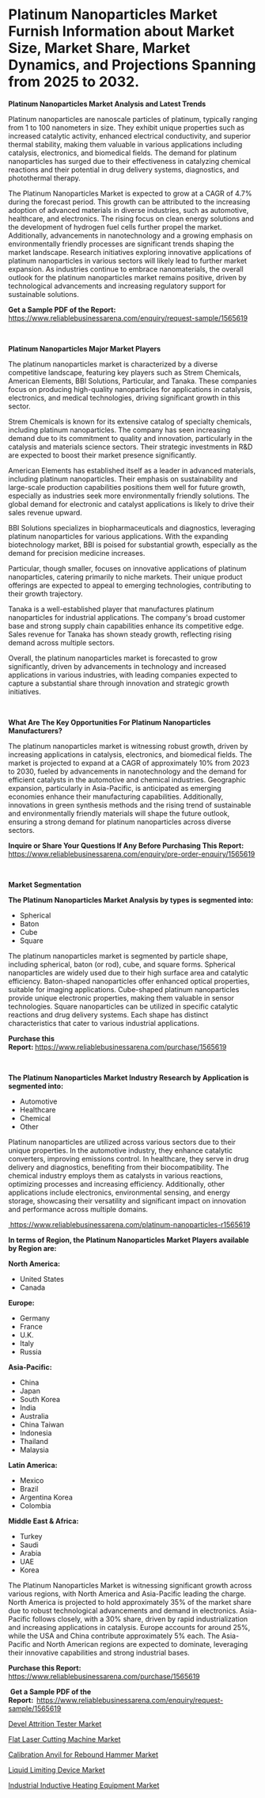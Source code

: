 <p><h1>Platinum Nanoparticles Market Furnish Information about Market Size, Market Share, Market Dynamics, and Projections Spanning from 2025 to 2032.</h1></p><p><strong>Platinum Nanoparticles Market Analysis and Latest Trends</strong></p>
<p><p>Platinum nanoparticles are nanoscale particles of platinum, typically ranging from 1 to 100 nanometers in size. They exhibit unique properties such as increased catalytic activity, enhanced electrical conductivity, and superior thermal stability, making them valuable in various applications including catalysis, electronics, and biomedical fields. The demand for platinum nanoparticles has surged due to their effectiveness in catalyzing chemical reactions and their potential in drug delivery systems, diagnostics, and photothermal therapy.</p><p>The Platinum Nanoparticles Market is expected to grow at a CAGR of 4.7% during the forecast period. This growth can be attributed to the increasing adoption of advanced materials in diverse industries, such as automotive, healthcare, and electronics. The rising focus on clean energy solutions and the development of hydrogen fuel cells further propel the market. Additionally, advancements in nanotechnology and a growing emphasis on environmentally friendly processes are significant trends shaping the market landscape. Research initiatives exploring innovative applications of platinum nanoparticles in various sectors will likely lead to further market expansion. As industries continue to embrace nanomaterials, the overall outlook for the platinum nanoparticles market remains positive, driven by technological advancements and increasing regulatory support for sustainable solutions.</p></p>
<p><strong>Get a Sample PDF of the Report:&nbsp;</strong> <a href="https://www.reliablebusinessarena.com/enquiry/request-sample/1565619?utm_campaign=3497&utm_medium=2&utm_source=Github&utm_content=ia&utm_term=31032025&utm_id=platinum-nanoparticles">https://www.reliablebusinessarena.com/enquiry/request-sample/1565619</a></p>
<p>&nbsp;</p>
<p><strong>Platinum Nanoparticles Major Market Players</strong></p>
<p><p>The platinum nanoparticles market is characterized by a diverse competitive landscape, featuring key players such as Strem Chemicals, American Elements, BBI Solutions, Particular, and Tanaka. These companies focus on producing high-quality nanoparticles for applications in catalysis, electronics, and medical technologies, driving significant growth in this sector.</p><p>Strem Chemicals is known for its extensive catalog of specialty chemicals, including platinum nanoparticles. The company has seen increasing demand due to its commitment to quality and innovation, particularly in the catalysis and materials science sectors. Their strategic investments in R&D are expected to boost their market presence significantly.</p><p>American Elements has established itself as a leader in advanced materials, including platinum nanoparticles. Their emphasis on sustainability and large-scale production capabilities positions them well for future growth, especially as industries seek more environmentally friendly solutions. The global demand for electronic and catalyst applications is likely to drive their sales revenue upward.</p><p>BBI Solutions specializes in biopharmaceuticals and diagnostics, leveraging platinum nanoparticles for various applications. With the expanding biotechnology market, BBI is poised for substantial growth, especially as the demand for precision medicine increases.</p><p>Particular, though smaller, focuses on innovative applications of platinum nanoparticles, catering primarily to niche markets. Their unique product offerings are expected to appeal to emerging technologies, contributing to their growth trajectory.</p><p>Tanaka is a well-established player that manufactures platinum nanoparticles for industrial applications. The company's broad customer base and strong supply chain capabilities enhance its competitive edge. Sales revenue for Tanaka has shown steady growth, reflecting rising demand across multiple sectors.</p><p>Overall, the platinum nanoparticles market is forecasted to grow significantly, driven by advancements in technology and increased applications in various industries, with leading companies expected to capture a substantial share through innovation and strategic growth initiatives.</p></p>
<p>&nbsp;</p>
<p><strong>What Are The Key Opportunities For Platinum Nanoparticles Manufacturers?</strong></p>
<p><p>The platinum nanoparticles market is witnessing robust growth, driven by increasing applications in catalysis, electronics, and biomedical fields. The market is projected to expand at a CAGR of approximately 10% from 2023 to 2030, fueled by advancements in nanotechnology and the demand for efficient catalysts in the automotive and chemical industries. Geographic expansion, particularly in Asia-Pacific, is anticipated as emerging economies enhance their manufacturing capabilities. Additionally, innovations in green synthesis methods and the rising trend of sustainable and environmentally friendly materials will shape the future outlook, ensuring a strong demand for platinum nanoparticles across diverse sectors.</p></p>
<p><strong>Inquire or Share Your Questions If Any Before Purchasing This Report:</strong> <a href="https://www.reliablebusinessarena.com/enquiry/pre-order-enquiry/1565619?utm_campaign=3497&utm_medium=2&utm_source=Github&utm_content=ia&utm_term=31032025&utm_id=platinum-nanoparticles">https://www.reliablebusinessarena.com/enquiry/pre-order-enquiry/1565619</a></p>
<p>&nbsp;</p>
<p><strong>Market Segmentation</strong></p>
<p><strong>The Platinum Nanoparticles Market Analysis by types is segmented into:</strong></p>
<p><ul><li>Spherical</li><li>Baton</li><li>Cube</li><li>Square</li></ul></p>
<p><p>The platinum nanoparticles market is segmented by particle shape, including spherical, baton (or rod), cube, and square forms. Spherical nanoparticles are widely used due to their high surface area and catalytic efficiency. Baton-shaped nanoparticles offer enhanced optical properties, suitable for imaging applications. Cube-shaped platinum nanoparticles provide unique electronic properties, making them valuable in sensor technologies. Square nanoparticles can be utilized in specific catalytic reactions and drug delivery systems. Each shape has distinct characteristics that cater to various industrial applications.</p></p>
<p><strong>Purchase this Report:&nbsp;</strong><a href="https://www.reliablebusinessarena.com/purchase/1565619?utm_campaign=3497&utm_medium=2&utm_source=Github&utm_content=ia&utm_term=31032025&utm_id=platinum-nanoparticles">https://www.reliablebusinessarena.com/purchase/1565619</a></p>
<p>&nbsp;</p>
<p><strong>The Platinum Nanoparticles Market Industry Research by Application is segmented into:</strong></p>
<p><ul><li>Automotive</li><li>Healthcare</li><li>Chemical</li><li>Other</li></ul></p>
<p><p>Platinum nanoparticles are utilized across various sectors due to their unique properties. In the automotive industry, they enhance catalytic converters, improving emissions control. In healthcare, they serve in drug delivery and diagnostics, benefiting from their biocompatibility. The chemical industry employs them as catalysts in various reactions, optimizing processes and increasing efficiency. Additionally, other applications include electronics, environmental sensing, and energy storage, showcasing their versatility and significant impact on innovation and performance across multiple domains.</p></p>
<p><a href="https://www.reliablebusinessarena.com/platinum-nanoparticles-r1565619?utm_campaign=3497&utm_medium=2&utm_source=Github&utm_content=ia&utm_term=31032025&utm_id=platinum-nanoparticles">&nbsp;https://www.reliablebusinessarena.com/platinum-nanoparticles-r1565619</a></p>
<p><strong>In terms of Region, the Platinum Nanoparticles Market Players available by Region are:</strong></p>
<p>
    <p> <strong> North America: </strong>
        <ul>
            <li>United States</li>
            <li>Canada</li>
        </ul>
        </p> 
    <p> <strong> Europe: </strong>
        <ul>
            <li>Germany</li>
            <li>France</li>
            <li>U.K.</li>
            <li>Italy</li>
            <li>Russia</li>
        </ul>
        </p> 
    <p> <strong> Asia-Pacific: </strong>
        <ul>
            <li>China</li>
            <li>Japan</li>
            <li>South Korea</li>
            <li>India</li>
            <li>Australia</li>
            <li>China Taiwan</li>
            <li>Indonesia</li>
            <li>Thailand</li>
            <li>Malaysia</li>
        </ul>
        </p> 
    <p> <strong> Latin America: </strong>
        <ul>
            <li>Mexico</li>
            <li>Brazil</li>
            <li>Argentina Korea</li>
            <li>Colombia</li>
        </ul>
        </p> 
    <p> <strong> Middle East & Africa: </strong>
        <ul>
            <li>Turkey</li>
            <li>Saudi</li>
            <li>Arabia</li>
            <li>UAE</li>
            <li>Korea</li>
        </ul>
    </p>
    </p>
<p><p>The Platinum Nanoparticles Market is witnessing significant growth across various regions, with North America and Asia-Pacific leading the charge. North America is projected to hold approximately 35% of the market share due to robust technological advancements and demand in electronics. Asia-Pacific follows closely, with a 30% share, driven by rapid industrialization and increasing applications in catalysis. Europe accounts for around 25%, while the USA and China contribute approximately 5% each. The Asia-Pacific and North American regions are expected to dominate, leveraging their innovative capabilities and strong industrial bases.</p></p>
<p><strong>Purchase this Report: </strong><a href="https://www.reliablebusinessarena.com/purchase/1565619?utm_campaign=3497&utm_medium=2&utm_source=Github&utm_content=ia&utm_term=31032025&utm_id=platinum-nanoparticles">https://www.reliablebusinessarena.com/purchase/1565619</a></p>
<p>&nbsp;<strong>Get a Sample PDF of the Report:&nbsp;&nbsp;</strong><a href="https://www.reliablebusinessarena.com/enquiry/request-sample/1565619?utm_campaign=3497&utm_medium=2&utm_source=Github&utm_content=ia&utm_term=31032025&utm_id=platinum-nanoparticles">https://www.reliablebusinessarena.com/enquiry/request-sample/1565619</a></p>
<p><strong></strong></p>
<p><p><a href="https://www.linkedin.com/pulse/trend-analysis-devel-attrition-tester-market-expected-growth-59-ovpsc?utm_campaign=3497&utm_medium=2&utm_source=Github&utm_content=ia&utm_term=31032025&utm_id=platinum-nanoparticles">Devel Attrition Tester Market</a></p><p><a href="https://www.linkedin.com/pulse/future-flat-laser-cutting-machine-market-revenue-worth-sgenc?utm_campaign=3497&utm_medium=2&utm_source=Github&utm_content=ia&utm_term=31032025&utm_id=platinum-nanoparticles">Flat Laser Cutting Machine Market</a></p><p><a href="https://www.linkedin.com/pulse/calibration-anvil-rebound-hammer-market-research-report-1vbbc?utm_campaign=3497&utm_medium=2&utm_source=Github&utm_content=ia&utm_term=31032025&utm_id=platinum-nanoparticles">Calibration Anvil for Rebound Hammer Market</a></p><p><a href="https://www.linkedin.com/pulse/growing-demand-liquid-limiting-device-market-forecasting-wspuc?utm_campaign=3497&utm_medium=2&utm_source=Github&utm_content=ia&utm_term=31032025&utm_id=platinum-nanoparticles">Liquid Limiting Device Market</a></p><p><a href="https://www.linkedin.com/pulse/deep-dive-industrial-inductive-heating-equipment-market-yatbc?utm_campaign=3497&utm_medium=2&utm_source=Github&utm_content=ia&utm_term=31032025&utm_id=platinum-nanoparticles">Industrial Inductive Heating Equipment Market</a></p></p>
